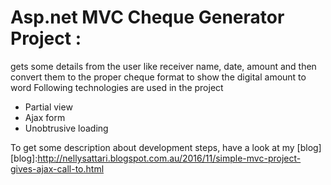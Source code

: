 # Asp.net MVC Cheque Generator Project :
gets some details from the user like receiver name, date, amount
and then convert them to the proper cheque format to show the digital amount to word
Following technologies are used in the project

- Partial view
- Ajax form
- Unobtrusive loading 

To get some description about development steps, have a look at my [blog]
[blog]:http://nellysattari.blogspot.com.au/2016/11/simple-mvc-project-gives-ajax-call-to.html 
